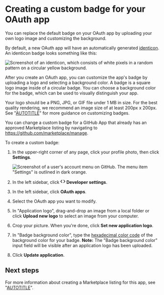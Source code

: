 # Creating a custom badge for your OAuth app

You can replace the default badge on your OAuth app by uploading your own logo image and customizing the background.

By default, a new OAuth app will have an automatically generated [identicon](https://github.com/blog/1586-identicons).
An identicon badge looks something like this:

![Screenshot of an identicon, which consists of white pixels in a random pattern on a circular yellow background.](/assets/images/help/apps/identicon.png)

After you create an OAuth app, you can customize the app's badge by uploading a logo and selecting a background color. A badge is a square logo image inside of a circular badge. You can choose a background color for the badge, which can be used to visually distinguish your app.

Your logo should be a PNG, JPG, or GIF file under 1 MB in size. For the best quality rendering, we recommend an image size of at least 200px x 200px. See "[AUTOTITLE](/apps/publishing-apps-to-github-marketplace/listing-an-app-on-github-marketplace/writing-a-listing-description-for-your-app#guidelines-for-logos)" for more guidance on customizing badges.

You can change a custom badge for a GitHub App that already has an approved Marketplace listing by navigating to https://github.com/marketplace/manage.

To create a custom badge:

1. In the upper-right corner of any page, click your profile photo, then click **Settings**.

    ![Screenshot of a user's account menu on GitHub. The menu item "Settings" is outlined in dark orange.](/assets/images/help/settings/userbar-account-settings.png)

1. In the left sidebar, click **<svg version="1.1" width="16" height="16" viewBox="0 0 16 16" class="octicon octicon-code" aria-hidden="true"><path d="m11.28 3.22 4.25 4.25a.75.75 0 0 1 0 1.06l-4.25 4.25a.749.749 0 0 1-1.275-.326.749.749 0 0 1 .215-.734L13.94 8l-3.72-3.72a.749.749 0 0 1 .326-1.275.749.749 0 0 1 .734.215Zm-6.56 0a.751.751 0 0 1 1.042.018.751.751 0 0 1 .018 1.042L2.06 8l3.72 3.72a.749.749 0 0 1-.326 1.275.749.749 0 0 1-.734-.215L.47 8.53a.75.75 0 0 1 0-1.06Z"></path></svg> Developer settings**.
1. In the left sidebar, click **OAuth apps**.
1. Select the OAuth app you want to modify.
1. In "Application logo", drag-and-drop an image from a local folder or click **Upload new logo** to select an image from your computer.
1. Crop your picture. When you're done, click **Set new application logo**.
1. In "Badge background color", type the [hexadecimal color code](http://www.color-hex.com/) of the background color for your badge. **Note:** The "Badge background color" input field will be visible after an application logo has been uploaded.
1. Click **Update application**.

## Next steps

For more information about creating a Marketplace listing for this app, see "[AUTOTITLE](/apps/publishing-apps-to-github-marketplace/listing-an-app-on-github-marketplace)".
